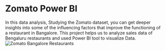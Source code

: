 # Zomato Power BI
In this data analysis, Studying the Zomato dataset, you can get deeper insights into some of the influencing factors that improve the functioning of a restaurant  in Bangalore.
This project helps us to analyze sales data of Bengaluru restaurants and used Power BI tool to visualize Data.
![Zomato Bangalore Restaurants](https://github.com/akashkokne0214/Zomato-PowerBI/assets/122113458/f7ee6ead-688e-4a61-87be-085cdf25dd2f)
